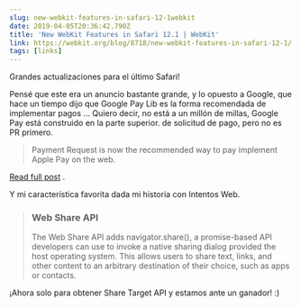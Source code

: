 ```yaml
---
slug: new-webkit-features-in-safari-12-1webkit
date: 2019-04-05T20:36:42.790Z
title: 'New WebKit Features in Safari 12.1 | WebKit'
link: https://webkit.org/blog/8718/new-webkit-features-in-safari-12-1/
tags: [links]
---
```

Grandes actualizaciones para el último Safari!

Pensé que este era un anuncio bastante grande, y lo opuesto a Google, que hace un tiempo dijo que Google Pay Lib es la forma recomendada de implementar pagos ... Quiero decir, no está a un millón de millas, Google Pay está construido en la parte superior. de solicitud de pago, pero no es PR primero.

> Payment Request is now the recommended way to pay implement Apple Pay on the web.

[Read full post](https://webkit.org/blog/8718/new-webkit-features-in-safari-12-1/) .

Y mi característica favorita dada mi historia con Intentos Web.

> ### Web Share API
> 
> The Web Share API adds navigator.share(), a promise-based API developers can use to invoke a native sharing dialog provided the host operating system. This allows users to share text, links, and other content to an arbitrary destination of their choice, such as apps or contacts.

¡Ahora solo para obtener Share Target API y estamos ante un ganador! :)

